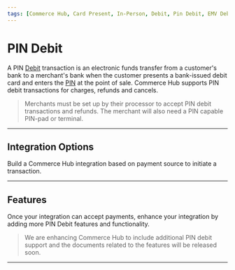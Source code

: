 ```yaml
---
tags: [Commerce Hub, Card Present, In-Person, Debit, Pin Debit, EMV Debit, Track Debit, Pin]
---
```


# PIN Debit

A PIN [Debit](?path=docs/Resources/FAQs-Glossary/Glossary.md#debit) transaction is an electronic funds transfer from a customer's bank to a merchant's bank when the customer presents a bank-issued debit card and enters the [PIN](?path=docs/Resources/FAQs-Glossary/Glossary.md#pin) at the point of sale. Commerce Hub supports PIN debit transactions for charges, refunds and cancels.

<!-- theme: caution -->
> Merchants must be set up by their processor to accept PIN debit transactions and refunds. The merchant will also need a PIN capable PIN-pad or terminal.

---

## Integration Options

Build a Commerce Hub integration based on payment source to initiate a transaction.

<!-- type: row -->

<!-- type: card
title: EMV Request
description: EMV-enabled chip payment cards are paired with additional layers of security such as encryption, tokenization and other authentication techniques making it difficult to replicate and reducing card payment fraud.
link: ?path=docs/In-Person/Encrypted-Payments/EMV.md
-->

<!-- type: card
title: Track Request
description: Payment Track can be used as EMV Fallback and involves manually swiping the payment source into a payment terminal using magnetic stripe. This can be used when the payment terminal fails to obtain the card details from the card's chip.
link: ?path=docs/In-Person/Encrypted-Payments/Track.md
-->

<!-- type: card
title: Key Management
description: Key management involves creating, deleting, storing and distributing keys. Managing keys needs a number of requirements, for physical security and procedural aspects.
link:
-->

<!-- type: row-end -->

---

## Features 

Once your integration can accept payments, enhance your integration by adding more PIN Debit features and functionality.

<!-- theme: danger -->
> We are enhancing Commerce Hub to include additional PIN debit support and the documents related to the features will be released soon.

<!-- type: row -->

<!-- type: card
title: Balance Inquiry
description: Balance inquiry can be used to verify the funds remaining in the customer's debit account.
link: 
-->

<!-- type: card
title: Cash Back
description: The cashback feature allows shoppers get cash back from their account, either after a purchase or without a purchase. 
link: 
-->

<!-- type: card
title: Partial Approval
description: When an acquirer supports partial authorizations, a check is made to verify if the transaction amount depletes the available balance and requires another payment method to complete the transaction.
link:
-->

<!-- type: row-end -->

<!-- type: row -->

<!-- type: card
title: EBT
description: Electronic Benefit Transfer (EBT) payment cards allows the acceptance of government issued food and cash benefits.
link: 
-->

<!-- type: card
title: Debit Reversals
description: A debit reversal is a cancel or refund where the customer's funds are placed back into their account.
link: 
-->


<!-- type: card
title: Quasi-Cash
description: Quasi-Cash transaction includes merchandise and/or services provided by a merchant such as; traveler's checks, foreign currency, gambling transactions, etc.
link:
-->

<!-- type: row-end -->

---
